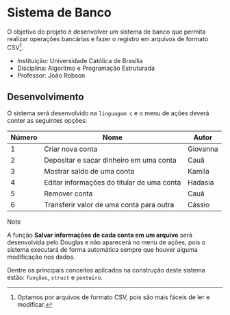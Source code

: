 
# Sistema de Banco

O objetivo do projeto é desenvolver um sistema de banco que permita realizar operações bancárias e fazer o registro em arquivos de formato CSV[^1].

- Instituição: Universidade Católica de Brasília
- Disciplina: Algoritmo e Programação Estruturada
- Professor: João Robson

## Desenvolvimento

O sistema será desenvolvido na `linguagem c` e o menu de ações deverá conter as seguintes opções:

| Número | Nome                                       | Autor              |
|--------|--------------------------------------------|--------------------|
| 1      | Criar nova conta                           | Giovanna           |
| 2      | Depositar e sacar dinheiro em uma conta    | Cauã                  |
| 3      | Mostrar saldo de uma conta                 | Kamila             |
| 4      | Editar informações do titular de uma conta | Hadasia                  |
| 5      | Remover conta                              | Cauã                  |
| 6      | Transferir valor de uma conta para outra   | Cássio             |

> [!NOTE]
> A função **Salvar informações de cada conta em um arquivo** será desenvolvida pelo Douglas e não aparecerá no menu de ações, pois o sistema executará de forma automática sempre que houver alguma modificação nos dados.

Dentre os principais conceitos aplicados na construção deste sistema estão: `funções`, `struct` e `ponteiro`.

[^1]: Optamos por arquivos de formato CSV, pois são mais fáceis de ler e modificar.
